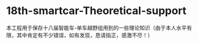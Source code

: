 # 18th-smartcar-Theoretical-support
本工程用于保存十八届智能车-单车越野组用到的一些理论知识（由于本人水平有限，其中肯定有不少错误，如有发现，恳请指正，感激不尽！）
